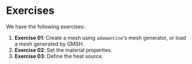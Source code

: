 Exercises
=========
We have the following exercises:

1. **Exercise 01**: Create a mesh using `adamantine`'s mesh generator, or load a
   mesh generated by GMSH.
2. **Exercise 02**: Set the material properties.
3. **Exercise 03**: Define the heat source.
